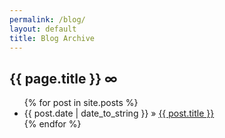 ```yaml
---
permalink: /blog/
layout: default
title: Blog Archive
---
```


<div id="body">   
	<h2>{{ page.title }} <a style="text-decoration:none" class="permalink" href="{{ page.url }}">∞</a></h2>
	<div class="text item">
		  <ul class="posts">
			{% for post in site.posts %}
			  <li><span>{{ post.date | date_to_string }}</span> &raquo; <a href="{{ post.url }}">{{ post.title }}</a></li>
			{% endfor %}
		  </ul>
	</div>
</div>
